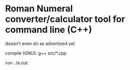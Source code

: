 # Roman Numeral converter/calculator tool for command line (C++)

doesn't even do as advertised yet

compile (GNU):
g++ src/*.cpp

run:
./a.out
